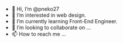 - 👋 Hi, I’m @pneko27
- 👀 I’m interested in web design.
- 🌱 I’m currently learning Front-End Engineer.
- 💞️ I’m looking to collaborate on ...
- 📫 How to reach me ...

<!---
pneko27/pneko27 is a ✨ special ✨ repository because its `README.md` (this file) appears on your GitHub profile.
You can click the Preview link to take a look at your changes.
--->
